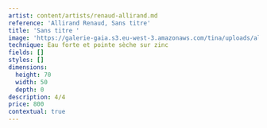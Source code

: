```yaml
---
artist: content/artists/renaud-allirand.md
reference: 'Allirand Renaud, Sans titre'
title: 'Sans titre '
image: 'https://galerie-gaia.s3.eu-west-3.amazonaws.com/tina/uploads/allirand-renaud/IMG_0810.jpg'
technique: Eau forte et pointe sèche sur zinc
fields: []
styles: []
dimensions:
  height: 70
  width: 50
  depth: 0
description: 4/4
price: 800
contextual: true
---
```



